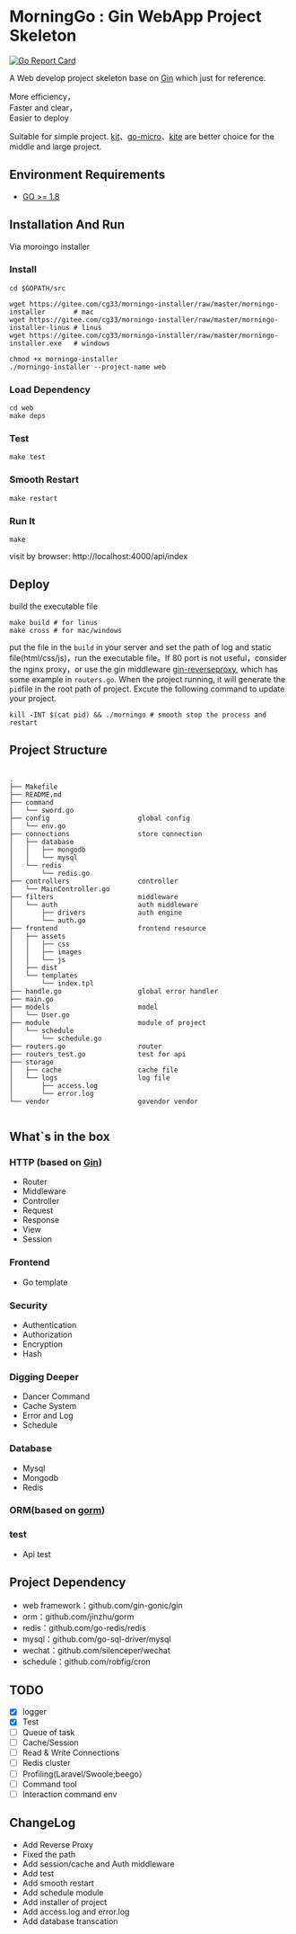 # MorningGo : Gin WebApp Project Skeleton

[![Go Report Card](https://goreportcard.com/badge/github.com/chenhg5/morningo)](https://goreportcard.com/report/github.com/chenhg5/morningo)

A Web develop project skeleton base on [Gin](https://github.com/gin-gonic/gin) which just for reference.

More efficiency，<br>
Faster and clear，<br>
Easier to deploy

Suitable for simple project. [kit](https://github.com/go-kit/kit)、[go-micro](https://github.com/micro/go-micro)、[kite](https://github.com/koding/kite) are better choice for the middle and large project.

## Environment Requirements

- [GO >= 1.8](https://github.com/Unknwon/the-way-to-go_ZH_CN/blob/master/eBook/directory.md)

## Installation And Run

Via moroingo installer

### Install

```
cd $GOPATH/src

wget https://gitee.com/cg33/morningo-installer/raw/master/morningo-installer       # mac
wget https://gitee.com/cg33/morningo-installer/raw/master/morningo-installer-linus # linus
wget https://gitee.com/cg33/morningo-installer/raw/master/morningo-installer.exe   # windows

chmod +x morningo-installer
./morningo-installer --project-name web
```

### Load Dependency

```
cd web
make deps
```

### Test

```
make test
```

### Smooth Restart

```
make restart
```

### Run It

```
make
```
visit by browser: http://localhost:4000/api/index

## Deploy

build the executable file
```
make build # for linus
make cross # for mac/windows
```
put the file in the ```build``` in your server and set the path of log and static file(html/css/js)，run the executable file。If 80 port is not useful，consider the nginx proxy，or use the gin middleware [gin-reverseproxy](https://github.com/chenhg5/gin-reverseproxy), which has some example in ```routers.go```. When the project running, it will generate the ```pid```file in the root path of project. Excute the following command to update your project. 
```
kill -INT $(cat pid) && ./morningo # smooth stop the process and restart
```

## Project Structure

```

.
├── Makefile
├── README.md
├── command                     
│   └── sword.go
├── config                      global config
│   └── env.go
├── connections                 store connection
│   ├── database
│   │   ├── mongodb
│   │   └── mysql
│   └── redis
│       └── redis.go
├── controllers                 controller
│   └── MainController.go
├── filters                     middleware
│   └── auth                    auth middleware
│       ├── drivers             auth engine
│       └── auth.go             
├── frontend                    frontend resource
│   ├── assets
│   │   ├── css
│   │   ├── images
│   │   └── js
│   ├── dist
│   └── templates
│       └── index.tpl
├── handle.go                   global error handler
├── main.go                     
├── models                      model
│   └── User.go
├── module                      module of project
│   └── schedule
│       └── schedule.go         
├── routers.go                  router
├── routers_test.go             test for api
├── storage                     
│   ├── cache                   cache file
│   └── logs                    log file
│       ├── access.log          
│       └── error.log
└── vendor                      govendor vendor


```

## What`s in the box

### HTTP (based on [Gin](https://github.com/gin-gonic/gin))
- Router
- Middleware
- Controller
- Request
- Response
- View
- Session

### Frontend
- Go template

### Security
- Authentication
- Authorization
- Encryption
- Hash

### Digging Deeper
- Dancer Command
- Cache System
- Error and Log
- Schedule

### Database
- Mysql
- Mongodb
- Redis

### ORM(based on [gorm](https://github.com/jinzhu/gorm))

### test
- Api test

## Project Dependency

- web framework：github.com/gin-gonic/gin
- orm：github.com/jinzhu/gorm
- redis：github.com/go-redis/redis
- mysql：github.com/go-sql-driver/mysql
- wechat：github.com/silenceper/wechat
- schedule：github.com/robfig/cron

## TODO

- [X] logger
- [X] Test
- [ ] Queue of task
- [ ] Cache/Session
- [ ] Read & Write Connections
- [ ] Redis cluster
- [ ] Profiling(Laravel/Swoole;beego）
- [ ] Command tool
- [ ] Interaction command env

## ChangeLog

- Add Reverse Proxy
- Fixed the path
- Add session/cache and Auth middleware
- Add test
- Add smooth restart
- Add schedule module
- Add installer of project
- Add access.log and error.log
- Add database transcation

